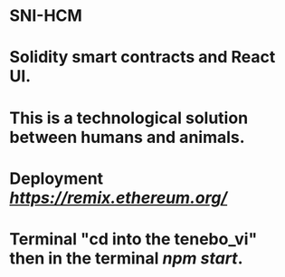 # SNI-HCM

# Solidity smart contracts and React UI.

# This is a technological solution between humans and animals.

# Deployment *https://remix.ethereum.org/* 

# Terminal "cd into the tenebo_vi" then in the terminal *npm start*. 
